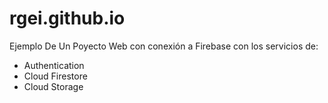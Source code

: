 # rgei.github.io
Ejemplo De Un Poyecto Web con conexión a Firebase con los servicios de:
- Authentication
- Cloud Firestore
- Cloud Storage 
